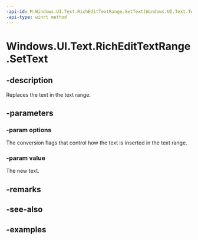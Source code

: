 ```yaml
---
-api-id: M:Windows.UI.Text.RichEditTextRange.SetText(Windows.UI.Text.TextSetOptions,System.String)
-api-type: winrt method
---
```


<!-- Method syntax.
public void RichEditTextRange.SetText(TextSetOptions options, String value)
-->

# Windows.UI.Text.RichEditTextRange.SetText

## -description

Replaces the text in the text range.



## -parameters
### -param options

The conversion flags that control how the text is inserted in the text range.

### -param value

The new text.

## -remarks

## -see-also

## -examples

